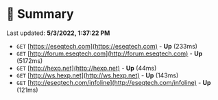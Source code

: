 # 📖 Summary
Last updated: **5/3/2022, 1:37:22 PM**

- `GET` [https://eseqtech.com](https://eseqtech.com) - **Up** (233ms)
- `GET` [http://forum.eseqtech.com](http://forum.eseqtech.com) - **Up** (5172ms)
- `GET` [http://hexp.net](http://hexp.net) - **Up** (44ms)
- `GET` [http://ws.hexp.net](http://ws.hexp.net) - **Up** (143ms)
- `GET` [http://eseqtech.com/infoline](http://eseqtech.com/infoline) - **Up** (121ms)

